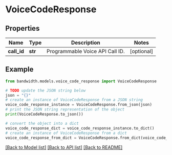 # VoiceCodeResponse


## Properties

Name | Type | Description | Notes
------------ | ------------- | ------------- | -------------
**call_id** | **str** | Programmable Voice API Call ID. | [optional] 

## Example

```python
from bandwidth.models.voice_code_response import VoiceCodeResponse

# TODO update the JSON string below
json = "{}"
# create an instance of VoiceCodeResponse from a JSON string
voice_code_response_instance = VoiceCodeResponse.from_json(json)
# print the JSON string representation of the object
print(VoiceCodeResponse.to_json())

# convert the object into a dict
voice_code_response_dict = voice_code_response_instance.to_dict()
# create an instance of VoiceCodeResponse from a dict
voice_code_response_from_dict = VoiceCodeResponse.from_dict(voice_code_response_dict)
```
[[Back to Model list]](../README.md#documentation-for-models) [[Back to API list]](../README.md#documentation-for-api-endpoints) [[Back to README]](../README.md)



